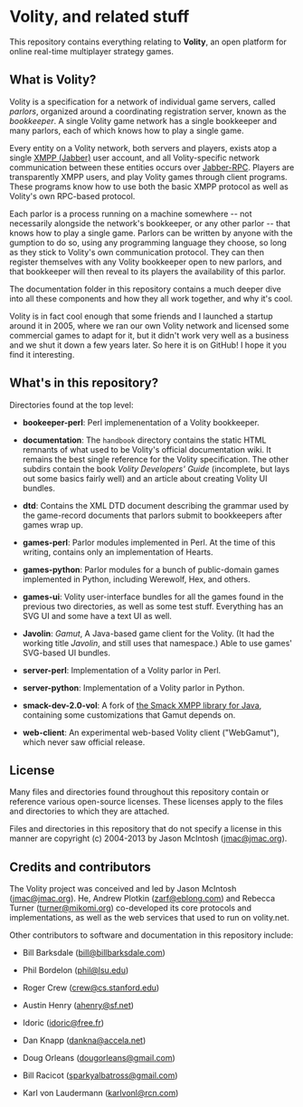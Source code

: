 # Volity, and related stuff

This repository contains everything relating to __Volity__, an open platform for online real-time multiplayer strategy games.

## What is Volity?

Volity is a specification for a network of individual game servers, called _parlors_, organized around a coordinating registration server, known as the _bookkeeper_. A single Volity game network has a single bookkeeper and many parlors, each of which knows how to play a single game.

Every entity on a Volity network, both servers and players, exists atop a single [XMPP (Jabber)](http://en.wikipedia.org/wiki/XMPP) user account, and all Volity-specific network communication between these entities occurs over [Jabber-RPC](http://xmpp.org/extensions/xep-0009.html). Players are transparently XMPP users, and play Volity games through client programs. These programs know how to use both the basic XMPP protocol as well as Volity's own RPC-based protocol.

Each parlor is a process running on a machine somewhere -- not necessarily alongside the network's bookkeeper, or any other parlor -- that knows how to play a single game. Parlors can be written by anyone with the gumption to do so, using any programming language they choose, so long as they stick to Volity's own communication protocol. They can then register themselves with any Volity bookkeeper open to new parlors, and that bookkeeper will then reveal to its players the availability of this parlor.

The documentation folder in this repository contains a much deeper dive into all these components and how they all work together, and why it's cool.

Volity is in fact cool enough that some friends and I launched a startup around it in 2005, where we ran our own Volity network and licensed some commercial games to adapt for it, but it didn't work very well as a business and we shut it down a few years later. So here it is on GitHub! I hope it you find it interesting.

## What's in this repository?

Directories found at the top level:

* __bookeeper-perl__: Perl implemenentation of a Volity bookkeeper.

* __documentation__: The `handbook` directory contains the static HTML remnants of what used to be Volity's official documentation wiki. It remains the best single reference for the Volity specification. The other subdirs contain the book _Volity Developers' Guide_ (incomplete, but lays out some basics fairly well) and an article about creating Volity UI bundles.

* __dtd__: Contains the XML DTD document describing the grammar used by the game-record documents that parlors submit to bookkeepers after games wrap up.

* __games-perl__: Parlor modules implemented in Perl. At the time of this writing, contains only an implementation of Hearts.

* __games-python__: Parlor modules for a bunch of public-domain games implemented in Python, including Werewolf, Hex, and others.

* __games-ui__: Volity user-interface bundles for all the games found in the previous two directories, as well as some test stuff. Everything has an SVG UI and some have a text UI as well.

* __Javolin__: _Gamut_, A Java-based game client for the Volity. (It had the working title _Javolin_, and still uses that namespace.) Able to use games' SVG-based UI bundles.

* __server-perl__: Implementation of a Volity parlor in Perl.

* __server-python__: Implementation of a Volity parlor in Python.

* __smack-dev-2.0-vol__: A fork of [the Smack XMPP library for Java](http://www.igniterealtime.org/projects/smack/), containing some customizations that Gamut depends on.

* __web-client__: An experimental web-based Volity client ("WebGamut"), which never saw official release.

## License

Many files and directories found throughout this repository contain or reference various open-source licenses. These licenses apply to the files and directories to which they are attached.

Files and directories in this repository that do not specify a license in this manner are copyright (c) 2004-2013 by Jason McIntosh (<jmac@jmac.org>).

## Credits and contributors

The Volity project was conceived and led by Jason McIntosh (<jmac@jmac.org>). He, Andrew Plotkin (<zarf@eblong.com>) and Rebecca Turner (<turner@mikomi.org>) co-developed its core protocols and implementations, as well as the web services that used to run on volity.net.

Other contributors to software and documentation in this repository include:

* Bill Barksdale (<bill@billbarksdale.com>)

* Phil Bordelon (<phil@lsu.edu>)

* Roger Crew (<crew@cs.stanford.edu>)

* Austin Henry (<ahenry@sf.net>)

* Idoric (<idoric@free.fr>)

* Dan Knapp (<dankna@accela.net>)

* Doug Orleans (<dougorleans@gmail.com>)

* Bill Racicot (<sparkyalbatross@gmail.com>)

* Karl von Laudermann (<karlvonl@rcn.com>)

